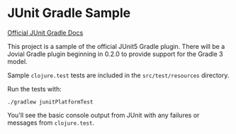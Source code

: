 # JUnit Gradle Sample

[Official JUnit Gradle Docs](http://junit.org/junit5/docs/current/user-guide/#build-support)

This project is a sample of the official JUnit5 Gradle plugin. There will be a Jovial Gradle plugin beginning in 0.2.0
to provide support for the Gradle 3 model.

Sample `clojure.test` tests are included in the `src/test/resources` directory.

Run the tests with:

```
./gradlew junitPlatformTest
```

You'll see the basic console output from JUnit with any failures or messages from `clojure.test`.
